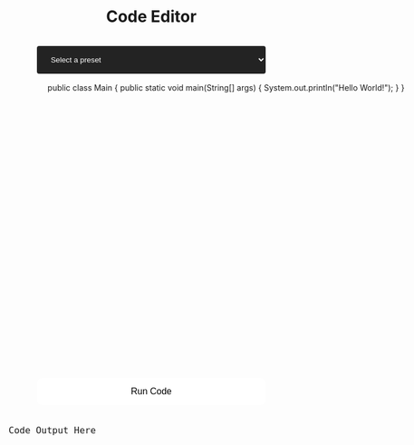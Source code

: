 <head>
<meta charset="UTF-8">
  <meta http-equiv="X-UA-Compatible" content="IE=edge,chrome=1">
  <script src="https://kit.fontawesome.com/b33dd8950a.js" crossorigin="anonymous"></script>
  <title>Editor</title>
  <style type="text/css" media="screen">

	::-webkit-scrollbar {
	width: 8px;
	}

	/* Track */
	::-webkit-scrollbar-track {
	background: #141414;
	}

	/* Handle */
	::-webkit-scrollbar-thumb {
	background: #4a4a4a;
	border-radius: 4px;
	}

	/* Handle on hover */
	::-webkit-scrollbar-thumb:hover {
	background: #323232;
	}

    #editor {
        margin: 0;
        top: 0;
        bottom: 0;
        left: 0;
        right: 0;
		width: 80vw;
		height: 500px;
		font-size: 14px;
		border-radius: 10px;
		resize: vertical;
		overflow-x: auto;
    }

	#outputBox {
		margin: 0;
		top: 0;
		bottom: 0;
		left: 0;
		right: 0;
		width: 80vw;
		text-align: left;
		font-size: 16px;
		border-radius: 10px;
	}

	button {
		background-color: white;
		border: none;
		color: black;
		padding: 15px 32px;
		width: 80%;
		text-align: center;
		text-decoration: none;
		display: inline-block;
		font-size: 16px;
		margin: 4px 2px;
		border-radius: 10px;
		cursor: pointer;
		transition: all 0.2s ease-in-out;
	}

	button:hover {
		background-color: #808080;
		color: white;
		transform: translateY(-2px);
	}

	h1 {
		text-align: center;
	}

	select {
		width: 80%;
		padding: 16px 20px;
		margin: 16px;
		border: none;
		border-radius: 4px;
		background-color: #232323;
		color: white;
	}
  </style>
</head>

<h1> Code Editor </h1>

<form>
	<center>
	<select id="preset-select">
		<option value="">Select a preset</option>
		<option value="merge-sort">Merge Sort</option>
		<option value="hello-world">Hello World</option>
	</select>
	<div id="editor">public class Main {
	public static void main(String[] args) {
		System.out.println("Hello World!");
	}
}</div>
    <!-- <textarea id="code" style="width: 500px; height: 500px;"></textarea> -->
    <br/>
    <button id="runButton" type="button">Run Code</button>
    </center>
</form>
<br/>
<center>
<pre id="outputBox">Code Output Here</pre>
</center>

<!-- https://github.com/ajaxorg/ace-builds/blob/master/src-noconflict/ace.js -->
<script src="https://cdn.jsdelivr.net/npm/ace-builds@1.4.13/src-min/ace.js"></script>
<script>
    var editor = ace.edit("editor");
    editor.setTheme("ace/theme/twilight");
    editor.session.setMode("ace/mode/java");
	ace.require("ace/ext/language_tools");
    <!-- // enable autocompletion and snippets -->
    editor.setOptions({
        enableBasicAutocompletion: true,
        enableSnippets: true,
        enableLiveAutocompletion: false
    });
</script>

<script>
  const select = document.getElementById('preset-select');
  document.getElementById('editor').addEventListener("mouseup", function() {
	resizableElement.style.height = resizableElement.clientHeight + "px";
	});

  select.addEventListener('change', function() {
    // Get the selected option value
    const selectedPreset = select.value;

    // Update the editor content based on the selected preset
    if (selectedPreset === 'merge-sort') {
      editor.setValue(`class Main {
    // Merges two subarrays of arr[].
    // First subarray is arr[l..m]
    // Second subarray is arr[m+1..r]
    void merge(int arr[], int l, int m, int r)
    {
        // Find the sizes of two subarrays to be merged
        int n1 = m - l + 1;
        int n2 = r - m;

        /* Create temp arrays */
        int L[] = new int[n1];
        int R[] = new int[n2];

        /* Copy data to temp arrays */
        for (int i = 0; i < n1; ++i)
            L[i] = arr[l + i];
        for (int j = 0; j < n2; ++j)
            R[j] = arr[m + 1 + j];

        /* Merge the temp arrays */

        // Initial indexes of first and second subarrays
        int i = 0, j = 0;

        // Initial index of merged subarray array
        int k = l;
        while (i < n1 && j < n2) {
            if (L[i] <= R[j]) {
                arr[k] = L[i];
                i++;
            }
            else {
                arr[k] = R[j];
                j++;
            }
            k++;
        }

        /* Copy remaining elements of L[] if any */
        while (i < n1) {
            arr[k] = L[i];
            i++;
            k++;
        }

        /* Copy remaining elements of R[] if any */
        while (j < n2) {
            arr[k] = R[j];
            j++;
            k++;
        }
    }

    // Main function that sorts arr[l..r] using
    // merge()
    void sort(int arr[], int l, int r)
    {
        if (l < r) {
            // COMMENT A
            int m = l + (r - l) / 2;

            // COMMENT B
            sort(arr, l, m);
            sort(arr, m + 1, r);

            // COMMENT C
            merge(arr, l, m, r);
        }
    }

    /* A utility function to print array of size n */
    static void printArray(int arr[])
    {
        int n = arr.length;
        for (int i = 0; i < n; ++i)
            System.out.print(arr[i] + " ");
        System.out.println();
    }

    // Driver code
    public static void main(String args[])
    {
        int arr[] = { 12, 11, 13, 5, 6, 7 };

        System.out.println("Given Array");
        printArray(arr);

        Main ob = new Main();
        ob.sort(arr, 0, arr.length - 1);

        System.out.println("\\nSorted array");
        printArray(arr);
    }
}`);
    } else if (selectedPreset === 'hello-world') {
      editor.setValue(`public class Main {
	public static void main(String[] args) {
		System.out.println("Hello World!");
	}
}`)
    } else {
      // If no preset is selected, reset the editor content
      editor.textContent = 'public class Main {\n  public static void main(String[] args) {\n    System.out.println("Hello World!");\n  }\n}';
    }
  });
</script>


<script>
 const button = document.querySelector('#runButton');
 const outputBox = document.getElementById("outputBox");
 function runCode() {
  const API_URL = 'https://csaq.aadit.dev/j0/run/';
  var code = editor.getValue();
  // encode code variable to base64
  code2 = btoa(code);
  console.log(code2);

  button.innerHTML = '<i class="fas fa-spinner fa-spin"></i> Running Code...';
  button.disabled = true;

  const headers = {
   'content-type': 'application/json'
  };

  const data = {
   code: code2,
  };

  fetch(API_URL, {
   method: 'POST',
   headers: headers,
   body: JSON.stringify(data),
  })
   .then((response) => response.text())
   .then((data) => {
    outputBox.style.color = 'white';
	console.log('Output: ' + data);
	outputBox.innerHTML = data;
	button.innerHTML = 'Run Code';
	button.disabled = false;
   })
   .catch((error) => {
    console.error(error);
    outputBox.style.color = 'red';
    outputBox.innerHTML = error;
    button.innerHTML = 'Submit';
    button.disabled = false;
   });
 }

 button.addEventListener('click', runCode);
</script>
